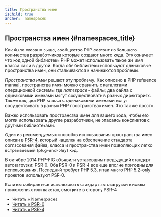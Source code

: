 ```yaml
---
title: Пространства имен
isChild: true
anchor:  namespaces
---
```


## Пространства имен {#namespaces_title}

Как было сказано выше, сообщество PHP состоит из большого количества разработчиков которые создают много кода. Это
означает что код одной библиотеки PHP может использовать такое же имя класса как и в другой. Когда обе библиотеки
используют одинаковые пространства имен, они сталкиваются и начинаются проблемы.

_Пространства имен_ решают эту проблему. Как описано в PHP reference manual, пространства имен можно сравнить с каталогами
операционной системы где _namespace_ - файлы; два файла с одинаковыми именами могут сосуществовать в разных директориях.
Также как, два PHP класса с одинаковыми именами могут сосуществовать в разных PHP пространствах имен. Это так же просто.

Важно использовать пространства имен для вашего кода, чтобы его могли использовать другие разработчики, не опасаясь
конфликтов с другими библиотеками.

Один из рекомендуемых способов использования пространства имен описан в [PSR-4][psr4], который нацелен на обеспечение
стандарта согласования файла, класса и пространства имен позволяющих легко встраиваемый (plug-and-play) код.

В октябре 2014 PHP-FIG объявили устаревшим предыдущий стандарт автозагрузки: [PSR-0][psr0]. Оба PSR-0 и PSR-4 все еще
вполне пригодны для использования. Последний требует PHP 5.3, и так много PHP 5.2-only проектов используют PSR-0.

Если вы собираетесь использовать стандарт автозагрузки в новых приложениях или пакетах, смотрите в сторону PSR-4.

* [Читать о Namespaces][namespaces]
* [Читать о PSR-0][psr0]
* [Читать о PSR-4][psr4]

[namespaces]: https://www.php.net/language.namespaces
[psr0]: https://www.php-fig.org/psr/psr-0/
[psr4]: https://www.php-fig.org/psr/psr-4/
